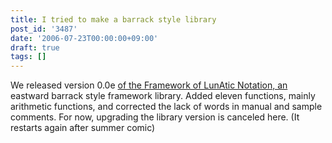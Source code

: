 ```yaml
---
title: I tried to make a barrack style library
post_id: '3487'
date: '2006-07-23T00:00:00+09:00'
draft: true
tags: []
---
```


We released version 0.0e [of the Framework of LunAtic Notation, an](https://danmaq.com/tag/flan) eastward barrack style framework library. Added eleven functions, mainly arithmetic functions, and corrected the lack of words in manual and sample comments. For now, upgrading the library version is canceled here. (It restarts again after summer comic)
